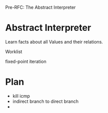 Pre-RFC: The Abstract Interpreter

# Abstract Interpreter


Learn facts about all Values and their relations.

Worklist

fixed-point iteration

# Plan

* kill icmp
* indirect branch to direct branch
* 

